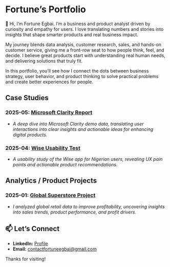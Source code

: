 # Fortune’s Portfolio

👋 Hi, I’m Fortune  Egbai. I’m a business and product analyst driven by curiosity and empathy for users. I love translating numbers and stories into insights that shape smarter products and real business impact.

My journey blends data analysis, customer research, sales, and hands-on customer service, giving me a front-row seat to how people think, feel, and decide. I believe great products start with understanding real human needs, and delivering solutions that truly fit.

In this portfolio, you’ll see how I connect the dots between business strategy, user behavior, and product thinking to solve practical problems and create better experiences for people.


## Case Studies

### 2025-05: [Microsoft Clarity Report](https://github.com/fortunegbai/Microsoft_Clarity_Report)
 - *A deep dive into Microsoft Clarity demo data, translating user interactions into clear insights and actionable ideas for enhancing digital products.* 

### 2025-04: [Wise Usability Test](https://github.com/fortunegbai/Wise-Usability-Test)  
 - *A usability study of the Wise app for Nigerian users, revealing UX pain points and actionable product recommendations.*


## Analytics / Product Projects
### 2025-01: [Global Superstore Project](https://github.com/fortunegbai/Global_Superstore)  
 - *I analyzed global retail data to improve profitability, uncovering insights into sales trends, product performance, and profit drivers.*

## 📫 Let’s Connect
- **LinkedIn:** [Profile](https://www.linkedin.com/in/fortuneegbai)
- **Email:** [contactfortuneegbai@gmail.com](mailto:contactfortuneegbai@gmail.com)


Thanks for visiting!
